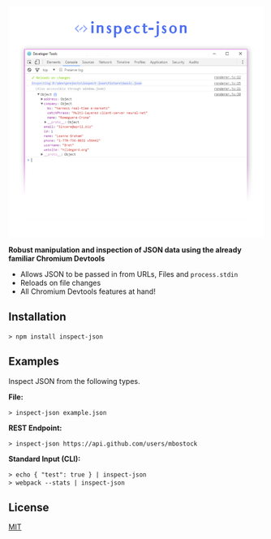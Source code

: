 
![./banner](art/banner.png)

**Robust manipulation and inspection of JSON data using the already familiar Chromium Devtools**

* Allows JSON to be passed in from URLs, Files and `process.stdin`
* Reloads on file changes
* All Chromium Devtools features at hand!

## Installation

```
> npm install inspect-json
```

## Examples

Inspect JSON from the following types.

**File:**

```
> inspect-json example.json
```

**REST Endpoint:**

```
> inspect-json https://api.github.com/users/mbostock
```

**Standard Input (CLI):**

```
> echo { "test": true } | inspect-json
> webpack --stats | inspect-json
```

## License

[MIT](./license)